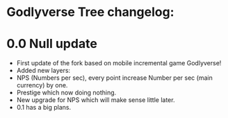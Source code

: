 # Godlyverse Tree changelog:

# 0.0 Null update
- First update of the fork based on mobile incremental game Godlyverse!
- Added new layers: 
- NPS (Numbers per sec), every point increase Number per sec (main currency) by one.
- Prestige which now doing nothing.
- New upgrade for NPS which will make sense little later.
- 0.1 has a big plans.
